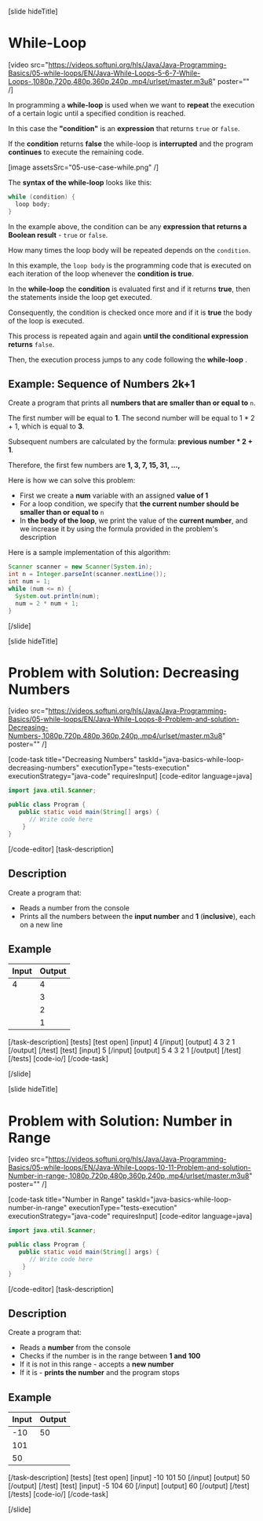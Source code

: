 [slide hideTitle]
# While-Loop

[video src="https://videos.softuni.org/hls/Java/Java-Programming-Basics/05-while-loops/EN/Java-While-Loops-5-6-7-While-Loops-,1080p,720p,480p,360p,240p,.mp4/urlset/master.m3u8" poster="" /]

In programming a **while-loop** is used when we want to **repeat** the execution of a certain logic until a specified condition is reached. 

In this case the **"condition"** is an **expression** that returns `true` or `false`. 

If the **condition** returns **false** the while-loop is **interrupted** and the program **continues** to execute the remaining code. 

[image assetsSrc="05-use-case-while.png" /]

The **syntax of the while-loop** looks like this:
```java
while (condition) {
  loop body;
}
```

In the example above, the condition can be any **expression that returns a Boolean result** - `true` or `false`. 

How many times the loop body will be repeated depends on the `condition`. 

In this example, the `loop body` is the programming code that is executed on each iteration of the loop whenever the **condition is true**.

In the **while-loop** the **condition** is evaluated first and if it returns **true**, then the statements inside the loop get executed.  

Consequently, the condition is checked once more and if it is **true** the body of the loop is executed. 

This process is repeated again and again **until the conditional expression returns** `false`. 

Then, the execution process jumps to any code following the **while-loop** .


## Example: Sequence of Numbers 2k+1
Create a program that prints all **numbers that are smaller than or equal to** `n`. 

The first number will be equal to **1**. The second number will be equal to 1 * 2 + 1, which is equal to **3**. 

Subsequent numbers are calculated by the formula: **previous number * 2 + 1**.

Therefore, the first few numbers are **1, 3, 7, 15, 31, …,** 

Here is how we can solve this problem:
- First we create a **num** variable with an assigned **value of 1**
- For a loop condition, we specify that **the current number should be smaller than or equal to** `n`
- In **the body of the loop**, we print the value of the **current number**, and we increase it by using the formula provided in the problem's description

Here is a sample implementation of this algorithm:
```java
Scanner scanner = new Scanner(System.in);
int n = Integer.parseInt(scanner.nextLine());
int num = 1;
while (num <= n) {
  System.out.println(num);
  num = 2 * num + 1;
}
```
[/slide]

[slide hideTitle]
# Problem with Solution: Decreasing Numbers

[video src="https://videos.softuni.org/hls/Java/Java-Programming-Basics/05-while-loops/EN/Java-While-Loops-8-Problem-and-solution-Decreasing-Numbers-,1080p,720p,480p,360p,240p,.mp4/urlset/master.m3u8" poster="" /]

[code-task title="Decreasing Numbers" taskId="java-basics-while-loop-decreasing-numbers" executionType="tests-execution" executionStrategy="java-code" requiresInput]
[code-editor language=java]
```java
import java.util.Scanner;

public class Program {
   public static void main(String[] args) {
      // Write code here
    }
}
```
[/code-editor]
[task-description]
## Description
Create a program that:

* Reads a number from the console
* Prints all the numbers between the **input number** and **1** (**inclusive**), each on a new line
## Example

| **Input** | **Output** |
| ---- | ---- |
| 4 | 4 |
|| 3 |
|| 2 |
|| 1 |

[/task-description]
[tests]
[test open]
[input]
4
[/input]
[output]
4
3
2
1
[/output]
[/test]
[test]
[input]
5
[/input]
[output]
5
4
3
2
1
[/output]
[/test]
[/tests]
[code-io/]
[/code-task]

[/slide]


[slide hideTitle]
# Problem with Solution: Number in Range

[video src="https://videos.softuni.org/hls/Java/Java-Programming-Basics/05-while-loops/EN/Java-While-Loops-10-11-Problem-and-solution-Number-in-range-,1080p,720p,480p,360p,240p,.mp4/urlset/master.m3u8" poster="" /]

[code-task title="Number in Range" taskId="java-basics-while-loop-number-in-range" executionType="tests-execution" executionStrategy="java-code" requiresInput]
[code-editor language=java]
```java
import java.util.Scanner;

public class Program {
   public static void main(String[] args) {
      // Write code here
    }
}
```
[/code-editor]
[task-description]
## Description
Create a program that:

* Reads a **number** from the console
* Checks if the number is in the range between **1 and 100**
* If it is not in this range - accepts a **new number**
* If it is - **prints the number** and the program stops

## Example

| **Input** | **Output** |
| ---- | ---- |
| -10 | 50 |
| 101 |
| 50 |

[/task-description]
[tests]
[test open]
[input]
-10
101
50
[/input]
[output]
50
[/output]
[/test]
[test]
[input]
-5
104
60
[/input]
[output]
60
[/output]
[/test]
[/tests]
[code-io/]
[/code-task]

[/slide]

